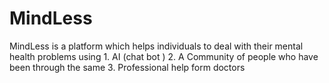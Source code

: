 # MindLess
MindLess is a platform which  helps individuals to deal with their mental health problems using 1. AI (chat bot ) 2. A Community of people who have been through the same 3. Professional help form doctors 
